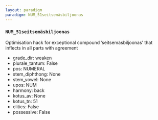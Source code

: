```yaml
---
layout: paradigm
paradigm: NUM_51seitsemäsbiljoonas
---
```

### ` NUM_51seitsemäsbiljoonas `

Optimisation hack for exceptional compound ’seitsemäsbiljoonas’ that inflects in all parts with agreement
* grade_dir: weaken
* plurale_tantum: False
* pos: NUMERAL
* stem_diphthong: None
* stem_vowel: None
* upos: NUM
* harmony: back
* kotus_av: None
* kotus_tn: 51
* clitics: False
* possessive: False

